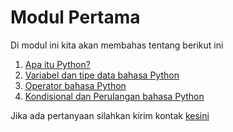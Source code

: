 <h1>Modul Pertama</h1>
<p>Di modul ini kita akan membahas tentang berikut ini</p>
<ol>
    <li><a href="https://nbviewer.org/github/AbelKristanto/learning-course/blob/main/dqcamp2022/day-1/apa_itu_python.ipynb">Apa itu Python?</a></li>
    <li><a href="https://nbviewer.org/github/AbelKristanto/learning-course/blob/main/dqcamp2022/day-1/Variabel_dan_tipe_data_bahasa_Python.ipynb">Variabel dan tipe data bahasa Python</a></li>
    <li><a href="https://nbviewer.org/github/AbelKristanto/learning-course/blob/main/dqcamp2022/day-1/Operator_bahasa_Python.ipynb">Operator bahasa Python</a></li>
    <li><a href="https://nbviewer.org/github/AbelKristanto/learning-course/blob/main/dqcamp2022/day-1/Kondisional_dan_Perulangan_bahasa_Python.ipynb">Kondisional dan Perulangan bahasa Python</a></li>
</ol>

Jika ada pertanyaan silahkan kirim kontak [kesini](https://id.linkedin.com/in/abelkristanto/in)
